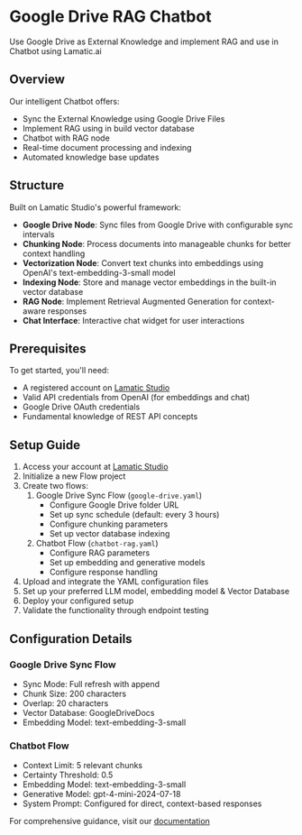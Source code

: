 # Google Drive RAG Chatbot

Use Google Drive as External Knowledge and implement RAG and use in Chatbot using Lamatic.ai

## Overview
Our intelligent Chatbot offers:
- Sync the External Knowledge using Google Drive Files 
- Implement RAG using in build vector database
- Chatbot with RAG node
- Real-time document processing and indexing
- Automated knowledge base updates

## Structure
Built on Lamatic Studio's powerful framework:
- **Google Drive Node**: Sync files from Google Drive with configurable sync intervals
- **Chunking Node**: Process documents into manageable chunks for better context handling
- **Vectorization Node**: Convert text chunks into embeddings using OpenAI's text-embedding-3-small model
- **Indexing Node**: Store and manage vector embeddings in the built-in vector database
- **RAG Node**: Implement Retrieval Augmented Generation for context-aware responses
- **Chat Interface**: Interactive chat widget for user interactions

## Prerequisites
To get started, you'll need:
- A registered account on [Lamatic Studio](https://studio.lamatic.ai)
- Valid API credentials from OpenAI (for embeddings and chat)
- Google Drive OAuth credentials
- Fundamental knowledge of REST API concepts

## Setup Guide
1. Access your account at [Lamatic Studio](https://studio.lamatic.ai)
2. Initialize a new Flow project
3. Create two flows:
    1. Google Drive Sync Flow (`google-drive.yaml`)
        - Configure Google Drive folder URL
        - Set up sync schedule (default: every 3 hours)
        - Configure chunking parameters
        - Set up vector database indexing
    2. Chatbot Flow (`chatbot-rag.yaml`)
        - Configure RAG parameters
        - Set up embedding and generative models
        - Configure response handling
4. Upload and integrate the YAML configuration files
5. Set up your preferred LLM model, embedding model & Vector Database
6. Deploy your configured setup
7. Validate the functionality through endpoint testing

## Configuration Details
### Google Drive Sync Flow
- Sync Mode: Full refresh with append
- Chunk Size: 200 characters
- Overlap: 20 characters
- Vector Database: GoogleDriveDocs
- Embedding Model: text-embedding-3-small

### Chatbot Flow
- Context Limit: 5 relevant chunks
- Certainty Threshold: 0.5
- Embedding Model: text-embedding-3-small
- Generative Model: gpt-4-mini-2024-07-18
- System Prompt: Configured for direct, context-based responses

For comprehensive guidance, visit our [documentation](https://lamatic.ai/docs)